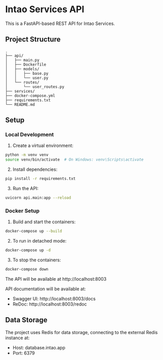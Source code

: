 # Intao Services API

This is a FastAPI-based REST API for Intao Services.

## Project Structure

```
.
├── api/
│   ├── main.py
│   ├── Dockerfile
│   ├── models/
│   │   ├── base.py
│   │   └── user.py
│   └── routes/
│       └── user_routes.py
├── services/
├── docker-compose.yml
├── requirements.txt
└── README.md
```

## Setup

### Local Development

1. Create a virtual environment:
```bash
python -m venv venv
source venv/bin/activate  # On Windows: venv\Scripts\activate
```

2. Install dependencies:
```bash
pip install -r requirements.txt
```

3. Run the API:
```bash
uvicorn api.main:app --reload
```

### Docker Setup

1. Build and start the containers:
```bash
docker-compose up --build
```

2. To run in detached mode:
```bash
docker-compose up -d
```

3. To stop the containers:
```bash
docker-compose down
```

The API will be available at http://localhost:8003

API documentation will be available at:
- Swagger UI: http://localhost:8003/docs
- ReDoc: http://localhost:8003/redoc

## Data Storage

The project uses Redis for data storage, connecting to the external Redis instance at:
- Host: database.intao.app
- Port: 6379 